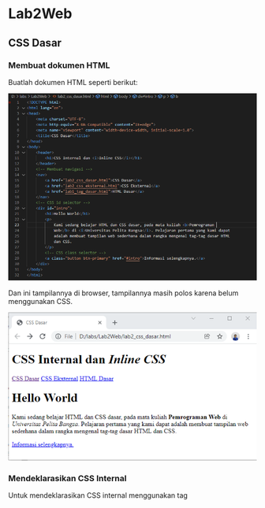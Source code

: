 # Lab2Web
## CSS Dasar
### Membuat dokumen HTML
Buatlah dokumen HTML seperti berikut:

![Gambar 1](screenshot/ss1a.PNG)

Dan ini tampilannya di browser, tampilannya masih polos karena belum menggunakan CSS.

![Gambar 2](screenshot/ss1b.PNG)

###  Mendeklarasikan CSS Internal
Untuk mendeklarasikan CSS internal menggunakan tag *<style>* yang di simpan di bagian tag '<head>'.

Untuk tag '<body>' menggunakan *selector body* yang diisi dengan "font-family:'Open Sans', sans-serif;".

Untuk tag *<header>* menggunakan *selector header* yang diisi dengan "min-height: 80px; border-bottom:1px solid #77CCEF;".

Untuk tag *<h1>* menggunakan *selector h1* yang diisi dengan "font-size: 24px; color: #0F189F; text-align: center; padding: 20px 10px;".

Dan untuk tag *<i>*  yang ada di dalam tag *<h1>* menggunakan *selector h1 i* yang diisi dengan "color:#6d6a6b;".

Ini gambarnya :

![Gambar 3](screenshot/ss2a.PNG)

Ini tampilannya di browser :

![Gambar 4](screenshot/ss2b.PNG)

### Menambahkan Inline CSS
Agar bisa mendeklarasikan Inline CSS yaitu dengan cara menambahkannya di dalam tag *<p>*.

Seperti ini gambarnya :

![Gambar 5](screenshot/ss3a.PNG)

Kemudian ini tampilannya di browser :

![Gambar 6](screenshot/ss3b.PNG)

### Membuat CSS Eksternal
Cara pertama yaitu buat file baru dengan format .css, seperti contohnya style_eksternal.css

Kemudian isi file tadi dengan deklarasi CSS seperti di gambar.

![Gambar 7](screenshot/ss4a.PNG)

Di bagian tag *<nav>* di sisipkan hover agar pada saat di sentuh oleh kursor bagian tersebut akan berubah sesuai dengan deklarasi CSSnya.

Pada file HTML tambahkan tag *<link>* di bagian tag *<head>*.
Untuk href di isi dengan nama file CSS yang tadi sudah dibuat.

![Gambar 8](screenshot/ss4b.PNG)

Ini tampilannya di browser :

![Gambar 9](screenshot/ss4c.PNG)

###  Menambahkan CSS Selector
Tambahkan kode berikut pada file stle_eksternar.css, untuk selector ID menggunakan tanda # dan untuk selector Class menggunakan tanda titik.

![Gambar 10](screenshot/ss5a.PNG)

Dan ini tampilannya di browser :

![Gambar 11](screenshot/ss5b.PNG)

Nama ID atau nama Classnya harus sama dengan file HTML.


